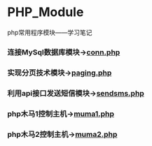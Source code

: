 # PHP_Module
php常用程序模块——学习笔记

### 连接MySql数据库模块-><a href="https://github.com/huidge/PHP_Module/blob/master/conn.php">conn.php</a>
### 实现分页技术模块-><a href="https://github.com/huidge/PHP_Module/blob/master/paging.php">paging.php</a>
### 利用api接口发送短信模块-><a href="https://github.com/huidge/PHP_Module/blob/master/sendsms.php">sendsms.php</a>
### php木马1控制主机-><a href="https://github.com/huidge/PHP_Module/blob/master/muma1.php">muma1.php</a>
### php木马2控制主机-><a href="https://github.com/huidge/PHP_Module/blob/master/muma2.php">muma2.php</a>